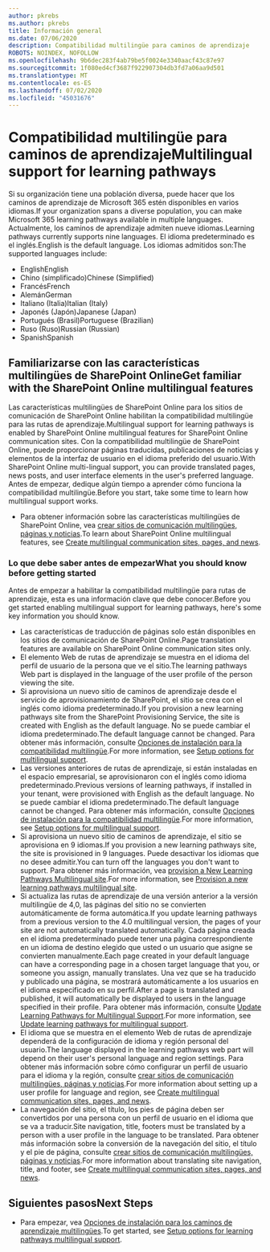 ```yaml
---
author: pkrebs
ms.author: pkrebs
title: Información general
ms.date: 07/06/2020
description: Compatibilidad multilingüe para caminos de aprendizaje
ROBOTS: NOINDEX, NOFOLLOW
ms.openlocfilehash: 9b6dec283f4ab79be5f0024e3340aacf43c87e97
ms.sourcegitcommit: 1f080ed4cf3687f922907304db3fd7a06aa9d501
ms.translationtype: MT
ms.contentlocale: es-ES
ms.lasthandoff: 07/02/2020
ms.locfileid: "45031676"
---
```

# <a name="multilingual-support-for-learning-pathways"></a><span data-ttu-id="6a94b-103">Compatibilidad multilingüe para caminos de aprendizaje</span><span class="sxs-lookup"><span data-stu-id="6a94b-103">Multilingual support for learning pathways</span></span>

<span data-ttu-id="6a94b-104">Si su organización tiene una población diversa, puede hacer que los caminos de aprendizaje de Microsoft 365 estén disponibles en varios idiomas.</span><span class="sxs-lookup"><span data-stu-id="6a94b-104">If your organization spans a diverse population, you can make Microsoft 365 learning pathways available in multiple languages.</span></span> <span data-ttu-id="6a94b-105">Actualmente, los caminos de aprendizaje admiten nueve idiomas.</span><span class="sxs-lookup"><span data-stu-id="6a94b-105">Learning pathways currently supports nine languages.</span></span> <span data-ttu-id="6a94b-106">El idioma predeterminado es el inglés.</span><span class="sxs-lookup"><span data-stu-id="6a94b-106">English is the default language.</span></span> <span data-ttu-id="6a94b-107">Los idiomas admitidos son:</span><span class="sxs-lookup"><span data-stu-id="6a94b-107">The supported languages include:</span></span>   

- <span data-ttu-id="6a94b-108">English</span><span class="sxs-lookup"><span data-stu-id="6a94b-108">English</span></span>    
- <span data-ttu-id="6a94b-109">Chino (simplificado)</span><span class="sxs-lookup"><span data-stu-id="6a94b-109">Chinese (Simplified)</span></span>
- <span data-ttu-id="6a94b-110">Francés</span><span class="sxs-lookup"><span data-stu-id="6a94b-110">French</span></span>
- <span data-ttu-id="6a94b-111">Alemán</span><span class="sxs-lookup"><span data-stu-id="6a94b-111">German</span></span>
- <span data-ttu-id="6a94b-112">Italiano (Italia)</span><span class="sxs-lookup"><span data-stu-id="6a94b-112">Italian (Italy)</span></span>
- <span data-ttu-id="6a94b-113">Japonés (Japón)</span><span class="sxs-lookup"><span data-stu-id="6a94b-113">Japanese (Japan)</span></span>
- <span data-ttu-id="6a94b-114">Portugués (Brasil)</span><span class="sxs-lookup"><span data-stu-id="6a94b-114">Portuguese (Brazilian)</span></span>
- <span data-ttu-id="6a94b-115">Ruso (Ruso)</span><span class="sxs-lookup"><span data-stu-id="6a94b-115">Russian (Russian)</span></span>
- <span data-ttu-id="6a94b-116">Spanish</span><span class="sxs-lookup"><span data-stu-id="6a94b-116">Spanish</span></span>

## <a name="get-familiar-with-the-sharepoint-online-multilingual-features"></a><span data-ttu-id="6a94b-117">Familiarizarse con las características multilingües de SharePoint Online</span><span class="sxs-lookup"><span data-stu-id="6a94b-117">Get familiar with the SharePoint Online multilingual features</span></span>
<span data-ttu-id="6a94b-118">Las características multilingües de SharePoint Online para los sitios de comunicación de SharePoint Online habilitan la compatibilidad multilingüe para las rutas de aprendizaje.</span><span class="sxs-lookup"><span data-stu-id="6a94b-118">Multilingual support for learning pathways is enabled by SharePoint Online multilingual features for SharePoint Online communication sites.</span></span>
<span data-ttu-id="6a94b-119">Con la compatibilidad multilingüe de SharePoint Online, puede proporcionar páginas traducidas, publicaciones de noticias y elementos de la interfaz de usuario en el idioma preferido del usuario.</span><span class="sxs-lookup"><span data-stu-id="6a94b-119">With SharePoint Online multi-lingual support, you can provide translated pages, news posts, and user interface elements in the user's preferred language.</span></span> <span data-ttu-id="6a94b-120">Antes de empezar, dedique algún tiempo a aprender cómo funciona la compatibilidad multilingüe.</span><span class="sxs-lookup"><span data-stu-id="6a94b-120">Before you start, take some time to learn how multilingual support works.</span></span> 
- <span data-ttu-id="6a94b-121">Para obtener información sobre las características multilingües de SharePoint Online, vea [crear sitios de comunicación multilingües, páginas y noticias](https://support.office.com/article/2bb7d610-5453-41c6-a0e8-6f40b3ed750c).</span><span class="sxs-lookup"><span data-stu-id="6a94b-121">To learn about SharePoint Online multilingual features, see [Create multilingual communication sites, pages, and news](https://support.office.com/article/2bb7d610-5453-41c6-a0e8-6f40b3ed750c).</span></span> 

### <a name="what-you-should-know-before-getting-started"></a><span data-ttu-id="6a94b-122">Lo que debe saber antes de empezar</span><span class="sxs-lookup"><span data-stu-id="6a94b-122">What you should know before getting started</span></span> 
<span data-ttu-id="6a94b-123">Antes de empezar a habilitar la compatibilidad multilingüe para rutas de aprendizaje, esta es una información clave que debe conocer.</span><span class="sxs-lookup"><span data-stu-id="6a94b-123">Before you get started enabling multilingual support for learning pathways, here's some key information you should know.</span></span> 

- <span data-ttu-id="6a94b-124">Las características de traducción de páginas solo están disponibles en los sitios de comunicación de SharePoint Online.</span><span class="sxs-lookup"><span data-stu-id="6a94b-124">Page translation features are available on SharePoint Online communication sites only.</span></span>
- <span data-ttu-id="6a94b-125">El elemento Web de rutas de aprendizaje se muestra en el idioma del perfil de usuario de la persona que ve el sitio.</span><span class="sxs-lookup"><span data-stu-id="6a94b-125">The learning pathways Web part is displayed in the language of the user profile of the person viewing the site.</span></span>   
- <span data-ttu-id="6a94b-126">Si aprovisiona un nuevo sitio de caminos de aprendizaje desde el servicio de aprovisionamiento de SharePoint, el sitio se crea con el inglés como idioma predeterminado.</span><span class="sxs-lookup"><span data-stu-id="6a94b-126">If you provision a new learning pathways site from the SharePoint Provisioning Service, the site is created with English as the default language.</span></span> <span data-ttu-id="6a94b-127">No se puede cambiar el idioma predeterminado.</span><span class="sxs-lookup"><span data-stu-id="6a94b-127">The default language cannot be changed.</span></span> <span data-ttu-id="6a94b-128">Para obtener más información, consulte [Opciones de instalación para la compatibilidad multilingüe](https://docs.microsoft.com/office365/customlearning/custom_setupoptions_ml).</span><span class="sxs-lookup"><span data-stu-id="6a94b-128">For more information, see [Setup options for multilingual support](https://docs.microsoft.com/office365/customlearning/custom_setupoptions_ml).</span></span>
- <span data-ttu-id="6a94b-129">Las versiones anteriores de rutas de aprendizaje, si están instaladas en el espacio empresarial, se aprovisionaron con el inglés como idioma predeterminado.</span><span class="sxs-lookup"><span data-stu-id="6a94b-129">Previous versions of learning pathways, if installed in your tenant, were provisioned with English as the default language.</span></span> <span data-ttu-id="6a94b-130">No se puede cambiar el idioma predeterminado.</span><span class="sxs-lookup"><span data-stu-id="6a94b-130">The default language cannot be changed.</span></span> <span data-ttu-id="6a94b-131">Para obtener más información, consulte [Opciones de instalación para la compatibilidad multilingüe](https://docs.microsoft.com/office365/customlearning/custom_setupoptions_ml).</span><span class="sxs-lookup"><span data-stu-id="6a94b-131">For more information, see [Setup options for multilingual support](https://docs.microsoft.com/office365/customlearning/custom_setupoptions_ml).</span></span>
- <span data-ttu-id="6a94b-132">Si aprovisiona un nuevo sitio de caminos de aprendizaje, el sitio se aprovisiona en 9 idiomas.</span><span class="sxs-lookup"><span data-stu-id="6a94b-132">If you provision a new learning pathways site, the site is provisioned in 9 languages.</span></span> <span data-ttu-id="6a94b-133">Puede desactivar los idiomas que no desee admitir.</span><span class="sxs-lookup"><span data-stu-id="6a94b-133">You can turn off the languages you don't want to support.</span></span> <span data-ttu-id="6a94b-134">Para obtener más información, vea [provision a New Learning Pathways Multilingual site](https://docs.microsoft.com/office365/customlearning/custom_provision_ml).</span><span class="sxs-lookup"><span data-stu-id="6a94b-134">For more information, see [Provision a new learning pathways multilingual site](https://docs.microsoft.com/office365/customlearning/custom_provision_ml).</span></span>  
- <span data-ttu-id="6a94b-135">Si actualiza las rutas de aprendizaje de una versión anterior a la versión multilingüe de 4,0, las páginas del sitio no se convierten automáticamente de forma automática.</span><span class="sxs-lookup"><span data-stu-id="6a94b-135">If you update learning pathways from a previous version to the 4.0 multilingual version, the pages of your site are not automatically translated automatically.</span></span> <span data-ttu-id="6a94b-136">Cada página creada en el idioma predeterminado puede tener una página correspondiente en un idioma de destino elegido que usted o un usuario que asigne se convierten manualmente.</span><span class="sxs-lookup"><span data-stu-id="6a94b-136">Each page created in your default language can have a corresponding page in a chosen target language that you, or someone you assign, manually translates.</span></span> <span data-ttu-id="6a94b-137">Una vez que se ha traducido y publicado una página, se mostrará automáticamente a los usuarios en el idioma especificado en su perfil.</span><span class="sxs-lookup"><span data-stu-id="6a94b-137">After a page is translated and published, it will automatically be displayed to users in the language specified in their profile.</span></span> <span data-ttu-id="6a94b-138">Para obtener más información, consulte [Update Learning Pathways for Multilingual Support](https://docs.microsoft.com/office365/customlearning/custom_update_ml).</span><span class="sxs-lookup"><span data-stu-id="6a94b-138">For more information, see [Update learning pathways for multilingual support](https://docs.microsoft.com/office365/customlearning/custom_update_ml).</span></span> 
- <span data-ttu-id="6a94b-139">El idioma que se muestra en el elemento Web de rutas de aprendizaje dependerá de la configuración de idioma y región personal del usuario.</span><span class="sxs-lookup"><span data-stu-id="6a94b-139">The language displayed in the learning pathways web part will depend on their user's personal language and region settings.</span></span> <span data-ttu-id="6a94b-140">Para obtener más información sobre cómo configurar un perfil de usuario para el idioma y la región, consulte [crear sitios de comunicación multilingües, páginas y noticias](https://support.office.com/article/2bb7d610-5453-41c6-a0e8-6f40b3ed750c).</span><span class="sxs-lookup"><span data-stu-id="6a94b-140">For more information about setting up a user profile for language and region, see [Create multilingual communication sites, pages, and news](https://support.office.com/article/2bb7d610-5453-41c6-a0e8-6f40b3ed750c).</span></span> 
- <span data-ttu-id="6a94b-141">La navegación del sitio, el título, los pies de página deben ser convertidos por una persona con un perfil de usuario en el idioma que se va a traducir.</span><span class="sxs-lookup"><span data-stu-id="6a94b-141">Site navigation, title, footers must be translated by a person with a user profile in the language to be translated.</span></span> <span data-ttu-id="6a94b-142">Para obtener más información sobre la conversión de la navegación del sitio, el título y el pie de página, consulte [crear sitios de comunicación multilingües, páginas y noticias](https://support.office.com/article/2bb7d610-5453-41c6-a0e8-6f40b3ed750c).</span><span class="sxs-lookup"><span data-stu-id="6a94b-142">For more information about translating site navigation, title, and footer, see [Create multilingual communication sites, pages, and news](https://support.office.com/article/2bb7d610-5453-41c6-a0e8-6f40b3ed750c).</span></span>

## <a name="next-steps"></a><span data-ttu-id="6a94b-143">Siguientes pasos</span><span class="sxs-lookup"><span data-stu-id="6a94b-143">Next Steps</span></span>
- <span data-ttu-id="6a94b-144">Para empezar, vea [Opciones de instalación para los caminos de aprendizaje multilingües](https://docs.microsoft.com/office365/customlearning/custom_setupoptions_ml).</span><span class="sxs-lookup"><span data-stu-id="6a94b-144">To get started, see [Setup options for learning pathways multilingual support](https://docs.microsoft.com/office365/customlearning/custom_setupoptions_ml).</span></span>